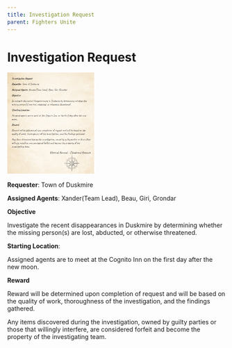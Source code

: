 ```yaml
---
title: Investigation Request
parent: Fighters Unite
---
```


# Investigation Request

<img src="Investigation_Request.png" alt="Investigation_Request" width="200"/>

**Requester**: Town of Duskmire

**Assigned Agents**: Xander(Team Lead), Beau, Giri, Grondar

**Objective**

Investigate the recent disappearances in Duskmire by determining whether the missing person(s) are lost, abducted, or otherwise threatened.

**Starting Location**:

Assigned agents are to meet at the Cognito Inn on the first day after the new moon.

**Reward**

Reward will be determined upon completion of request and will be based on the quality of work, thoroughness of the investigation, and the findings gathered.

Any items discovered during the investigation, owned by guilty parties or those that willingly interfere, are considered forfeit and become the property of the investigating team.